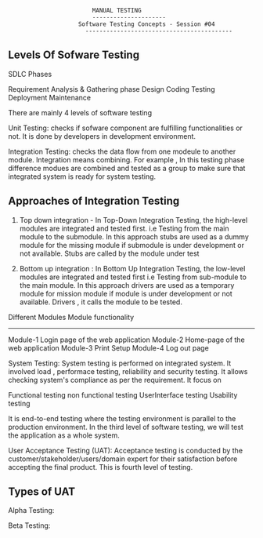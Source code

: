 

							MANUAL TESTING
						    ---------------------
					    Software Testing Concepts - Session #04
				          ------------------------------------------
Levels Of Sofware Testing
-------------------------

SDLC Phases

Requirement Analysis & Gathering phase
Design
Coding
Testing
Deployment
Maintenance

There are mainly 4 levels of software testing

Unit Testing: checks if sofware component are fulfilling functionalities or not. It is done by developers in development environment.

Integration Testing: checks the data flow from one modeule to another module. Integration means combining. For example , In this testing phase difference modues are combined and tested as a group to make sure that integrated system is ready for system testing.

Approaches of Integration Testing
---------------------------------
1) Top down integration - In Top-Down Integration Testing, the high-level modules are integrated and tested first. i.e Testing from the main module to the submodule. In this approach stubs are used as a dummy module for the missing module if submodule is under development or not available. Stubs are called by the module under test

2) Bottom up integration : In Bottom Up Integration Testing, the low-level modules are integrated and tested first i.e Testing from sub-module to the main module. In this approach drivers are used as a temporary module for mission module if module is under development or not available. Drivers , it calls the module to be tested.

Different Modules	Module functionality
---------------		----------------------
Module-1		Login page of the web application
Module-2		Home-page of the web application
Module-3		Print Setup
Module-4		Log out page


System Testing: System testing is performed on integrated system. It involved load , performace testing, reliability and security testing.  It allows checking system's compliance as per the requirement.  It focus on 

Functional testing
non functional testing
UserInterface testing
Usability testing

It is end-to-end testing where the testing environment is parallel to the production environment. In the third level of software testing, we will test the application as a whole system. 

User Acceptance Testing (UAT): Acceptance testing is conducted by the customer/stakeholder/users/domain expert for their satisfaction before accepting the final product. This is fourth level of testing.

Types of UAT
--------------

Alpha Testing:

Beta Testing:








